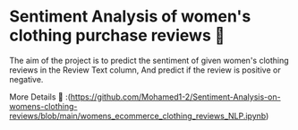 # Sentiment Analysis of women's clothing purchase reviews 🥻

The aim of the project is to predict the sentiment of given women's clothing reviews in the Review Text column, And predict if the review is positive or negative.

More Details 🔎 :(https://github.com/Mohamed1-2/Sentiment-Analysis-on-womens-clothing-reviews/blob/main/womens_ecommerce_clothing_reviews_NLP.ipynb)
